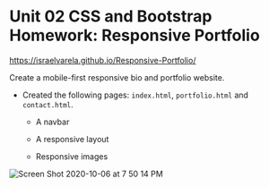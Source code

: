 # Unit 02 CSS and Bootstrap Homework: Responsive Portfolio

https://israelvarela.github.io/Responsive-Portfolio/

Create a mobile-first responsive bio and portfolio website.


* Created the following pages: `index.html`, `portfolio.html` and `contact.html`.

   * A navbar

   * A responsive layout

   * Responsive images


![Screen Shot 2020-10-06 at 7 50 14 PM](https://user-images.githubusercontent.com/62815477/95274963-d28cba80-080c-11eb-9f1f-41c643f49b9c.png)

